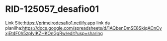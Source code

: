 # RID-125057_desafio01

Link Site:https://primeirodesafio1.netlify.app
link da planilha:https://docs.google.com/spreadsheets/d/1AQbenDmSE8SkjqACnCyxjEt4F0h5zpIvIKZHKOnGgRw/edit?usp=sharing
